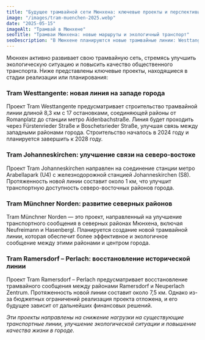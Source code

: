 ```yaml
---
title: "Будущее трамвайной сети Мюнхена: ключевые проекты и перспективы"
image: "/images/tram-muenchen-2025.webp"
date: "2025-05-15"
imageAlt: "Трамвай в Мюнхене"
seoTitle: "Трамваи Мюнхена: новые маршруты и экологичный транспорт"
seoDescription: "В Мюнхене планируются новые трамвайные линии: Westtangente, Johanneskirchen, Ramersdorf – Perlach и другие. Читайте подробности проектов."
---
```


Мюнхен активно развивает свою трамвайную сеть, стремясь улучшить экологическую ситуацию и повысить качество общественного транспорта. Ниже представлены ключевые проекты, находящиеся в стадии реализации или планирования:

### Tram Westtangente: новая линия на западе города

Проект Tram Westtangente предусматривает строительство трамвайной линии длиной 8,3 км с 17 остановками, соединяющей районы от Romanplatz до станции метро Aidenbachstraße. Линия будет проходить через Fürstenrieder Straße и Boschetsrieder Straße, улучшая связь между западными районами города. Строительство началось в 2024 году и планируется завершить к 2028 году.

### Tram Johanneskirchen: улучшение связи на северо-востоке

Проект Tram Johanneskirchen направлен на соединение станции метро Arabellapark (U4) с железнодорожной станцией Johanneskirchen (S8). Протяженность новой линии составит около 1 км, что улучшит транспортную доступность северо-восточных районов города.

### Tram Münchner Norden: развитие северных районов

Tram Münchner Norden — это проект, направленный на улучшение транспортного сообщения в северных районах Мюнхена, включая Neufreimann и Hasenbergl. Планируется создание новой трамвайной линии, которая обеспечит более эффективное и экологичное сообщение между этими районами и центром города.

### Tram Ramersdorf – Perlach: восстановление исторической линии

Проект Tram Ramersdorf – Perlach предусматривает восстановление трамвайного сообщения между районами Ramersdorf и Neuperlach Zentrum. Протяженность новой линии составит около 7,5 км. Однако из-за бюджетных ограничений реализация проекта отложена, и его будущее зависит от дальнейших финансовых решений.

_Эти проекты направлены на снижение нагрузки на существующие транспортные линии, улучшение экологической ситуации и повышение качества жизни в городе._
